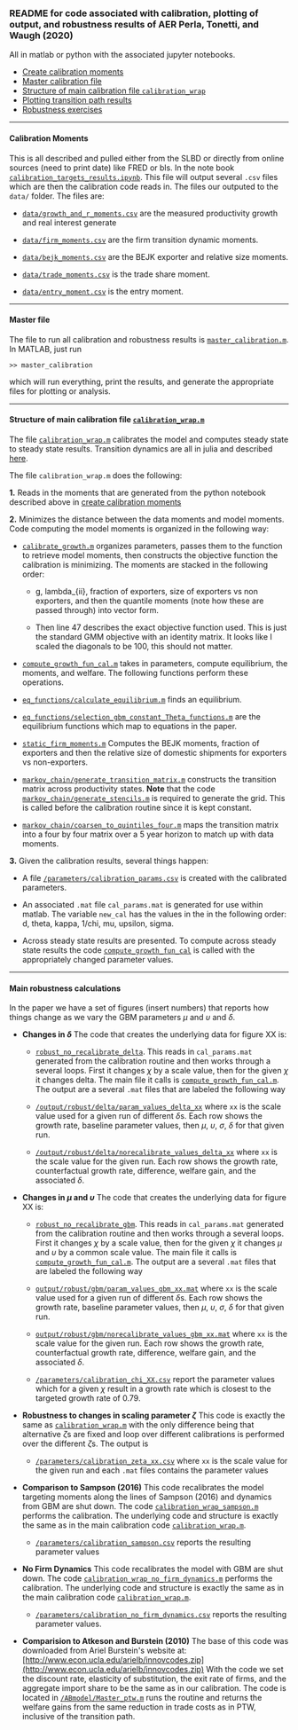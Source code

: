 ### README for code associated with calibration, plotting of output, and robustness results of AER Perla, Tonetti, and Waugh (2020)

All in matlab or python with the associated jupyter notebooks.
- [Create calibration moments](#calibration)
- [Master calibration file](#master)
- [Structure of main calibration file ``calibration_wrap``](#cal_func)
- [Plotting transition path results](#plot_trans)
- [Robustness exercises](#robust)

---
#### <a name="calibration"></a> Calibration Moments

This is all described and pulled either from the SLBD or directly from online sources (need to print date) like FRED or bls. In the note book [``calibration_targets_results.ipynb``](calibration_targets_results.ipynb). This file will output several ``.csv`` files which are then the calibration code reads in. The files our outputed to the ``data/`` folder. The files are:

- [``data/growth_and_r_moments.csv``](data/growth_and_r_moments.csv) are the measured productivity growth and real interest generate

- [``data/firm_moments.csv``](data/firm_moments.csv) are the firm transition dynamic moments.

- [``data/bejk_moments.csv``](data/bejk_moments.csv) are the BEJK exporter and relative size moments.

- [``data/trade_moments.csv``](data/trade_moments.csv) is the trade share moment.

- [``data/entry_moment.csv``](data/entry_moment.csv) is the entry moment.

---
#### <a name="master"></a> Master file

The file to run all calibration and robustness results is [``master_calibration.m``](master_calibration.m). In MATLAB, just run
```
>> master_calibration
```
which will run everything, print the results, and generate the appropriate files for plotting or analysis.

---
#### <a name="cal_func"></a> Structure of main calibration file [``calibration_wrap.m``](calibration_wrap.m)

The file [``calibration_wrap.m``](calibration_wrap.m) calibrates the model and computes steady state to steady state results. Transition dynamics are all in julia and described [here]().

The file ``calibration_wrap.m`` does the following:

**1.** Reads in the moments that are generated from the python notebook described above in [create calibration moments](#calibration)

**2.** Minimizes the distance between the data moments and model moments. Code computing the model moments is organized in the following way:

  - [``calibrate_growth.m``](calibrate_growth.m) organizes parameters, passes them to the function to retrieve model moments, then constructs the objective function the calibration is minimizing. The moments are stacked in the following order:

    - g, lambda_{ii}, fraction of exporters, size of exporters vs non exporters, and then the quantile moments (note how these are passed through) into vector form.

    - Then line 47 describes the exact objective function used. This is just the standard GMM objective with an identity matrix. It looks like I scaled the diagonals to be 100, this should not matter.


  -  <a name="main_file"></a> [``compute_growth_fun_cal.m``](compute_growth_fun_cal.m) takes in parameters, compute equilibrium, the moments, and welfare. The following functions perform these operations.

  - [``eq_functions/calculate_equilibrium.m``](eq_functions/calculate_equilibrium.m) finds an equilibrium.

  - [``eq_functions/selection_gbm_constant_Theta_functions.m``](eq_functions/selection_gbm_constant_Theta_functions.m) are the equilibrium functions which map to equations in the paper.

  - [``static_firm_moments.m``](static_firm_moments.m) Computes the BEJK moments, fraction of exporters and then the relative size of domestic shipments for exporters vs non-exporters.

  - [``markov_chain/generate_transition_matrix.m``](markov_chain/generate_transition_matrix.m) constructs the transition matrix across productivity states. **Note** that the code [``markov_chain/generate_stencils.m``](markov_chain/generate_stencils.m) is required to generate the grid. This is called before the calibration routine since it is kept constant.

  - [``markov_chain/coarsen_to_quintiles_four.m``](markov_chain/coarsen_to_quintiles_four.m) maps the transition matrix into a four by four matrix over a 5 year horizon to match up with data moments.

**3.** Given the calibration results, several things happen:

- A file [``/parameters/calibration_params.csv``](/parameters/calibration_params.csv) is created with the calibrated parameters.

- An associated ``.mat`` file ``cal_params.mat`` is generated for use within matlab. The variable ``new_cal`` has the values in the in the following order: d, theta, kappa, 1/chi, mu, upsilon, sigma.

- Across steady state results are presented. To compute across steady state results the code [``compute_growth_fun_cal``](compute_growth_fun_cal.m) is called with the appropriately changed parameter values.

---
#### <a name="robust"></a> Main robustness calculations

In the paper we have a set of figures (insert numbers) that reports how things change as we vary the GBM parameters $\mu$ and $\upsilon$ and $\delta$.

- **Changes in $\delta$** The code that creates the underlying data for figure XX is:

  - [``robust_no_recalibrate_delta``](robust_no_recalibrate_delta). This reads in ``cal_params.mat`` generated from the calibration routine and then works through a several loops. First it changes $\chi$ by a scale value, then for the given $\chi$ it changes delta. The main file it calls is [``compute_growth_fun_cal.m``](#main_file). The output are a several ``.mat`` files that are labeled the following way

  - [``/output/robust/delta/param_values_delta_xx``](/output/robust/delta/) where ``xx`` is the scale value used for a given run of different $\delta$s. Each row shows the growth rate, baseline parameter values, then $\mu$, $\upsilon$, $\sigma$, $\delta$ for that given run.

  - [``/output/robust/delta/norecalibrate_values_delta_xx``](/output/robust/delta/) where ``xx`` is the scale value for the given run. Each row shows the growth rate, counterfactual growth rate, difference, welfare gain, and the associated $\delta$.

- **Changes in $\mu$ and $\upsilon$** The code that creates the underlying data for figure XX is:
  - [``robust_no_recalibrate_gbm``](robust_no_recalibrate_gbm). This reads in ``cal_params.mat`` generated from the calibration routine and then works through a several loops. First it changes $\chi$ by a scale value, then for the given $\chi$ it changes $\mu$ and $\upsilon$ by a common scale value. The main file it calls is [``compute_growth_fun_cal.m``](#main_file). The output are a several ``.mat`` files that are labeled the following way

  - [``output/robust/gbm/param_values_gbm_xx.mat``](output/robust/gbm/) where ``xx`` is the scale value used for a given run of different $\delta$s. Each row shows the growth rate, baseline parameter values, then $\mu$, $\upsilon$, $\sigma$, $\delta$ for that given run.

  - [``output/robust/gbm/norecalibrate_values_gbm_xx.mat``](output/robust/gbm/) where ``xx`` is the scale value for the given run. Each row shows the growth rate, counterfactual growth rate, difference, welfare gain, and the associated $\delta$.

  - [``/parameters/calibration_chi_XX.csv``](/parameters/) report the parameter values which for a given $\chi$ result in a growth rate which is closest to the targeted growth rate of 0.79.

- **Robustness to changes in scaling parameter $\zeta$** This code is exactly the same as [``calibration_wrap.m``](calibration_wrap.m) with the only difference being that alternative $\zeta$s are fixed and loop over different calibrations is performed over the different $\zeta$s. The output is

  - [``/parameters/calibration_zeta_xx.csv``](/parameters/) where ``xx`` is the scale value for the given run and each ``.mat`` files contains the parameter values


- **Comparison to Sampson (2016)** This code recalibrates the model targeting moments along the lines of Sampson (2016) and dynamics from GBM are shut down. The code [``calibration_wrap_sampson.m``](calibration_wrap_sampson.m) performs the calibration. The underlying code and structure is exactly the same as in the main calibration code [``calibration_wrap.m``](calibration_wrap.m).

  - [``/parameters/calibration_sampson.csv``](/parameters/calibration_sampson.csv) reports the resulting parameter values


- **No Firm Dynamics** This code recalibrates the model with GBM are shut down. The code [``calibration_wrap_no_firm_dynamics.m``](calibration_wrap_no_firm_dynamics.m) performs the calibration. The underlying code and structure is exactly the same as in the main calibration code [``calibration_wrap.m``](calibration_wrap.m).

  - [``/parameters/calibration_no_firm_dynamics.csv``](/parameters/calibration_no_firm_dynamics.csv) reports the resulting parameter values.


- **Comparision to Atkeson and Burstein (2010)** The base of this code was downloaded from Ariel Burstein's website at: [http://www.econ.ucla.edu/arielb/innovcodes.zip](http://www.econ.ucla.edu/arielb/innovcodes.zip) With the code we set the discount rate, elasticity of substitution, the exit rate of firms, and the aggregate import share to be the same as in our calibration. The code is located in [``/ABmodel/Master_ptw.m``](/ABmodel/Master_ptw.m) runs the routine and returns the welfare gains from the same reduction in trade costs as in PTW, inclusive of the transition path.

